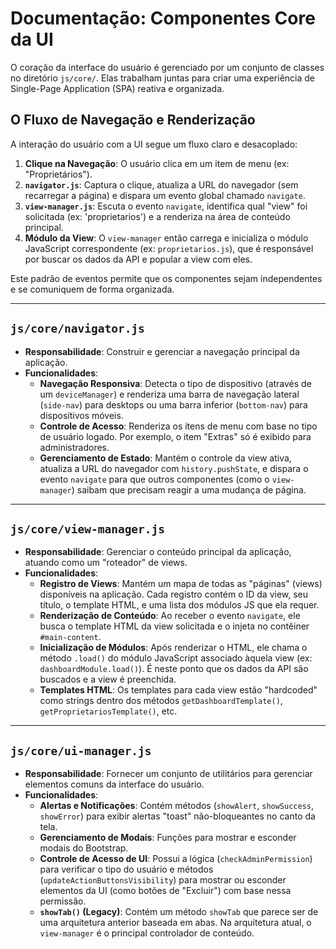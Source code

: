 # Documentação: Componentes Core da UI

O coração da interface do usuário é gerenciado por um conjunto de classes no diretório `js/core/`. Elas trabalham juntas para criar uma experiência de Single-Page Application (SPA) reativa e organizada.

## O Fluxo de Navegação e Renderização

A interação do usuário com a UI segue um fluxo claro e desacoplado:

1.  **Clique na Navegação**: O usuário clica em um item de menu (ex: "Proprietários").
2.  **`navigator.js`**: Captura o clique, atualiza a URL do navegador (sem recarregar a página) e dispara um evento global chamado `navigate`.
3.  **`view-manager.js`**: Escuta o evento `navigate`, identifica qual "view" foi solicitada (ex: 'proprietarios') e a renderiza na área de conteúdo principal.
4.  **Módulo da View**: O `view-manager` então carrega e inicializa o módulo JavaScript correspondente (ex: `proprietarios.js`), que é responsável por buscar os dados da API e popular a view com eles.

Este padrão de eventos permite que os componentes sejam independentes e se comuniquem de forma organizada.

---

## `js/core/navigator.js`

-   **Responsabilidade**: Construir e gerenciar a navegação principal da aplicação.
-   **Funcionalidades**:
    -   **Navegação Responsiva**: Detecta o tipo de dispositivo (através de um `deviceManager`) e renderiza uma barra de navegação lateral (`side-nav`) para desktops ou uma barra inferior (`bottom-nav`) para dispositivos móveis.
    -   **Controle de Acesso**: Renderiza os itens de menu com base no tipo de usuário logado. Por exemplo, o item "Extras" só é exibido para administradores.
    -   **Gerenciamento de Estado**: Mantém o controle da view ativa, atualiza a URL do navegador com `history.pushState`, e dispara o evento `navigate` para que outros componentes (como o `view-manager`) saibam que precisam reagir a uma mudança de página.

---

## `js/core/view-manager.js`

-   **Responsabilidade**: Gerenciar o conteúdo principal da aplicação, atuando como um "roteador" de views.
-   **Funcionalidades**:
    -   **Registro de Views**: Mantém um mapa de todas as "páginas" (views) disponíveis na aplicação. Cada registro contém o ID da view, seu título, o template HTML, e uma lista dos módulos JS que ela requer.
    -   **Renderização de Conteúdo**: Ao receber o evento `navigate`, ele busca o template HTML da view solicitada e o injeta no contêiner `#main-content`.
    -   **Inicialização de Módulos**: Após renderizar o HTML, ele chama o método `.load()` do módulo JavaScript associado àquela view (ex: `dashboardModule.load()`). É neste ponto que os dados da API são buscados e a view é preenchida.
    -   **Templates HTML**: Os templates para cada view estão "hardcoded" como strings dentro dos métodos `getDashboardTemplate()`, `getProprietariosTemplate()`, etc.

---

## `js/core/ui-manager.js`

-   **Responsabilidade**: Fornecer um conjunto de utilitários para gerenciar elementos comuns da interface do usuário.
-   **Funcionalidades**:
    -   **Alertas e Notificações**: Contém métodos (`showAlert`, `showSuccess`, `showError`) para exibir alertas "toast" não-bloqueantes no canto da tela.
    -   **Gerenciamento de Modais**: Funções para mostrar e esconder modais do Bootstrap.
    -   **Controle de Acesso de UI**: Possui a lógica (`checkAdminPermission`) para verificar o tipo do usuário e métodos (`updateActionButtonsVisibility`) para mostrar ou esconder elementos da UI (como botões de "Excluir") com base nessa permissão.
    -   **`showTab()` (Legacy)**: Contém um método `showTab` que parece ser de uma arquitetura anterior baseada em abas. Na arquitetura atual, o `view-manager` é o principal controlador de conteúdo.
